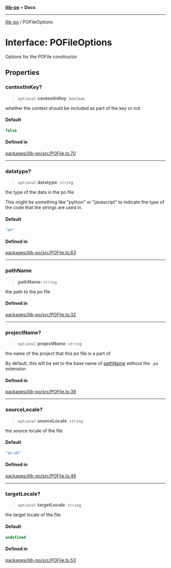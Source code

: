 [**ilib-po**](../index.md) • **Docs**

***

[ilib-po](../index.md) / POFileOptions

# Interface: POFileOptions

Options for the POFile constructor

## Properties

### contextInKey?

> `optional` **contextInKey**: `boolean`

whether the context should be included as part of the key or not

#### Default

```ts
false
```

#### Defined in

[packages/ilib-po/src/POFile.ts:70](https://github.com/iLib-js/ilib-mono/blob/bbaba6e1d1be2b1d17df08b5e5a2853c275b9abd/packages/ilib-po/src/POFile.ts#L70)

***

### datatype?

> `optional` **datatype**: `string`

the type of the data in the po file

This might be something like "python" or "javascript" to
indicate the type of the code that the strings are used in.

#### Default

```ts
"po"
```

#### Defined in

[packages/ilib-po/src/POFile.ts:63](https://github.com/iLib-js/ilib-mono/blob/bbaba6e1d1be2b1d17df08b5e5a2853c275b9abd/packages/ilib-po/src/POFile.ts#L63)

***

### pathName

> **pathName**: `string`

the path to the po file

#### Defined in

[packages/ilib-po/src/POFile.ts:32](https://github.com/iLib-js/ilib-mono/blob/bbaba6e1d1be2b1d17df08b5e5a2853c275b9abd/packages/ilib-po/src/POFile.ts#L32)

***

### projectName?

> `optional` **projectName**: `string`

the name of the project that this po file is a part of

By default, this will be set to the base name of [pathName](POFileOptions.md#pathname) without the `.po` extension

#### Defined in

[packages/ilib-po/src/POFile.ts:39](https://github.com/iLib-js/ilib-mono/blob/bbaba6e1d1be2b1d17df08b5e5a2853c275b9abd/packages/ilib-po/src/POFile.ts#L39)

***

### sourceLocale?

> `optional` **sourceLocale**: `string`

the source locale of the file

#### Default

```ts
"en-US"
```

#### Defined in

[packages/ilib-po/src/POFile.ts:46](https://github.com/iLib-js/ilib-mono/blob/bbaba6e1d1be2b1d17df08b5e5a2853c275b9abd/packages/ilib-po/src/POFile.ts#L46)

***

### targetLocale?

> `optional` **targetLocale**: `string`

the target locale of the file

#### Default

```ts
undefined
```

#### Defined in

[packages/ilib-po/src/POFile.ts:53](https://github.com/iLib-js/ilib-mono/blob/bbaba6e1d1be2b1d17df08b5e5a2853c275b9abd/packages/ilib-po/src/POFile.ts#L53)
